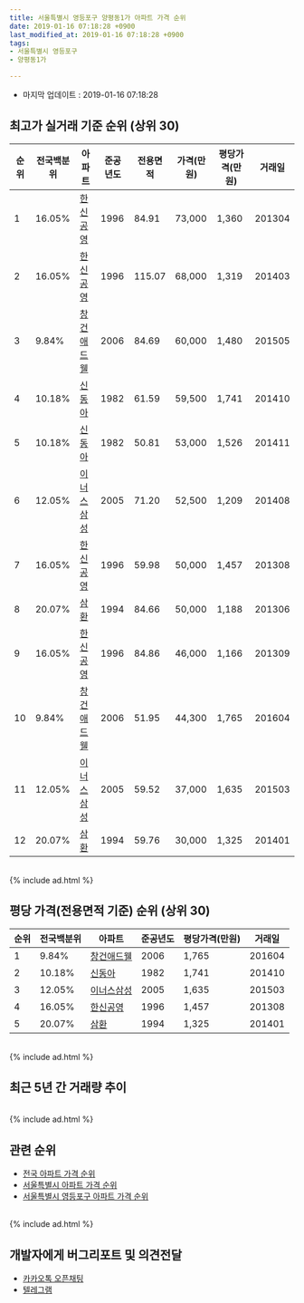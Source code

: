 ```yaml
---
title: 서울특별시 영등포구 양평동1가 아파트 가격 순위
date: 2019-01-16 07:18:28 +0900
last_modified_at: 2019-01-16 07:18:28 +0900
tags:
- 서울특별시 영등포구
- 양평동1가

---
```


* 마지막 업데이트 : 2019-01-16 07:18:28

## 최고가 실거래 기준 순위 (상위 30)


|순위|전국백분위|아파트|준공년도|전용면적|가격(만원)|평당가격(만원)|거래일|
|---|---|---|---|---|---|---|---|
|1|16.05%|[한신공영](https://search.naver.com/search.naver?query=%EC%84%9C%EC%9A%B8%ED%8A%B9%EB%B3%84%EC%8B%9C+%EC%98%81%EB%93%B1%ED%8F%AC%EA%B5%AC+%EC%96%91%ED%8F%89%EB%8F%991%EA%B0%80+%ED%95%9C%EC%8B%A0%EA%B3%B5%EC%98%81)|1996|84.91|73,000|1,360|201304|
|2|16.05%|[한신공영](https://search.naver.com/search.naver?query=%EC%84%9C%EC%9A%B8%ED%8A%B9%EB%B3%84%EC%8B%9C+%EC%98%81%EB%93%B1%ED%8F%AC%EA%B5%AC+%EC%96%91%ED%8F%89%EB%8F%991%EA%B0%80+%ED%95%9C%EC%8B%A0%EA%B3%B5%EC%98%81)|1996|115.07|68,000|1,319|201403|
|3|9.84%|[창건애드웰](https://search.naver.com/search.naver?query=%EC%84%9C%EC%9A%B8%ED%8A%B9%EB%B3%84%EC%8B%9C+%EC%98%81%EB%93%B1%ED%8F%AC%EA%B5%AC+%EC%96%91%ED%8F%89%EB%8F%991%EA%B0%80+%EC%B0%BD%EA%B1%B4%EC%95%A0%EB%93%9C%EC%9B%B0)|2006|84.69|60,000|1,480|201505|
|4|10.18%|[신동아](https://search.naver.com/search.naver?query=%EC%84%9C%EC%9A%B8%ED%8A%B9%EB%B3%84%EC%8B%9C+%EC%98%81%EB%93%B1%ED%8F%AC%EA%B5%AC+%EC%96%91%ED%8F%89%EB%8F%991%EA%B0%80+%EC%8B%A0%EB%8F%99%EC%95%84)|1982|61.59|59,500|1,741|201410|
|5|10.18%|[신동아](https://search.naver.com/search.naver?query=%EC%84%9C%EC%9A%B8%ED%8A%B9%EB%B3%84%EC%8B%9C+%EC%98%81%EB%93%B1%ED%8F%AC%EA%B5%AC+%EC%96%91%ED%8F%89%EB%8F%991%EA%B0%80+%EC%8B%A0%EB%8F%99%EC%95%84)|1982|50.81|53,000|1,526|201411|
|6|12.05%|[이너스삼성](https://search.naver.com/search.naver?query=%EC%84%9C%EC%9A%B8%ED%8A%B9%EB%B3%84%EC%8B%9C+%EC%98%81%EB%93%B1%ED%8F%AC%EA%B5%AC+%EC%96%91%ED%8F%89%EB%8F%991%EA%B0%80+%EC%9D%B4%EB%84%88%EC%8A%A4%EC%82%BC%EC%84%B1)|2005|71.20|52,500|1,209|201408|
|7|16.05%|[한신공영](https://search.naver.com/search.naver?query=%EC%84%9C%EC%9A%B8%ED%8A%B9%EB%B3%84%EC%8B%9C+%EC%98%81%EB%93%B1%ED%8F%AC%EA%B5%AC+%EC%96%91%ED%8F%89%EB%8F%991%EA%B0%80+%ED%95%9C%EC%8B%A0%EA%B3%B5%EC%98%81)|1996|59.98|50,000|1,457|201308|
|8|20.07%|[삼환](https://search.naver.com/search.naver?query=%EC%84%9C%EC%9A%B8%ED%8A%B9%EB%B3%84%EC%8B%9C+%EC%98%81%EB%93%B1%ED%8F%AC%EA%B5%AC+%EC%96%91%ED%8F%89%EB%8F%991%EA%B0%80+%EC%82%BC%ED%99%98)|1994|84.66|50,000|1,188|201306|
|9|16.05%|[한신공영](https://search.naver.com/search.naver?query=%EC%84%9C%EC%9A%B8%ED%8A%B9%EB%B3%84%EC%8B%9C+%EC%98%81%EB%93%B1%ED%8F%AC%EA%B5%AC+%EC%96%91%ED%8F%89%EB%8F%991%EA%B0%80+%ED%95%9C%EC%8B%A0%EA%B3%B5%EC%98%81)|1996|84.86|46,000|1,166|201309|
|10|9.84%|[창건애드웰](https://search.naver.com/search.naver?query=%EC%84%9C%EC%9A%B8%ED%8A%B9%EB%B3%84%EC%8B%9C+%EC%98%81%EB%93%B1%ED%8F%AC%EA%B5%AC+%EC%96%91%ED%8F%89%EB%8F%991%EA%B0%80+%EC%B0%BD%EA%B1%B4%EC%95%A0%EB%93%9C%EC%9B%B0)|2006|51.95|44,300|1,765|201604|
|11|12.05%|[이너스삼성](https://search.naver.com/search.naver?query=%EC%84%9C%EC%9A%B8%ED%8A%B9%EB%B3%84%EC%8B%9C+%EC%98%81%EB%93%B1%ED%8F%AC%EA%B5%AC+%EC%96%91%ED%8F%89%EB%8F%991%EA%B0%80+%EC%9D%B4%EB%84%88%EC%8A%A4%EC%82%BC%EC%84%B1)|2005|59.52|37,000|1,635|201503|
|12|20.07%|[삼환](https://search.naver.com/search.naver?query=%EC%84%9C%EC%9A%B8%ED%8A%B9%EB%B3%84%EC%8B%9C+%EC%98%81%EB%93%B1%ED%8F%AC%EA%B5%AC+%EC%96%91%ED%8F%89%EB%8F%991%EA%B0%80+%EC%82%BC%ED%99%98)|1994|59.76|30,000|1,325|201401|


<br>
{% include ad.html %}
<br>

## 평당 가격(전용면적 기준) 순위 (상위 30)


|순위|전국백분위|아파트|준공년도|평당가격(만원)|거래일|
|---|---|---|---|---|---|
|1|9.84%|[창건애드웰](https://search.naver.com/search.naver?query=%EC%84%9C%EC%9A%B8%ED%8A%B9%EB%B3%84%EC%8B%9C+%EC%98%81%EB%93%B1%ED%8F%AC%EA%B5%AC+%EC%96%91%ED%8F%89%EB%8F%991%EA%B0%80+%EC%B0%BD%EA%B1%B4%EC%95%A0%EB%93%9C%EC%9B%B0)|2006|1,765|201604|
|2|10.18%|[신동아](https://search.naver.com/search.naver?query=%EC%84%9C%EC%9A%B8%ED%8A%B9%EB%B3%84%EC%8B%9C+%EC%98%81%EB%93%B1%ED%8F%AC%EA%B5%AC+%EC%96%91%ED%8F%89%EB%8F%991%EA%B0%80+%EC%8B%A0%EB%8F%99%EC%95%84)|1982|1,741|201410|
|3|12.05%|[이너스삼성](https://search.naver.com/search.naver?query=%EC%84%9C%EC%9A%B8%ED%8A%B9%EB%B3%84%EC%8B%9C+%EC%98%81%EB%93%B1%ED%8F%AC%EA%B5%AC+%EC%96%91%ED%8F%89%EB%8F%991%EA%B0%80+%EC%9D%B4%EB%84%88%EC%8A%A4%EC%82%BC%EC%84%B1)|2005|1,635|201503|
|4|16.05%|[한신공영](https://search.naver.com/search.naver?query=%EC%84%9C%EC%9A%B8%ED%8A%B9%EB%B3%84%EC%8B%9C+%EC%98%81%EB%93%B1%ED%8F%AC%EA%B5%AC+%EC%96%91%ED%8F%89%EB%8F%991%EA%B0%80+%ED%95%9C%EC%8B%A0%EA%B3%B5%EC%98%81)|1996|1,457|201308|
|5|20.07%|[삼환](https://search.naver.com/search.naver?query=%EC%84%9C%EC%9A%B8%ED%8A%B9%EB%B3%84%EC%8B%9C+%EC%98%81%EB%93%B1%ED%8F%AC%EA%B5%AC+%EC%96%91%ED%8F%89%EB%8F%991%EA%B0%80+%EC%82%BC%ED%99%98)|1994|1,325|201401|


<br>
{% include ad.html %}
<br>

## 최근 5년 간 거래량 추이


<div style="width:100%;">
    <canvas id="deal_progress" height="250"></canvas>
</div>

<script>
new Chart(document.getElementById("deal_progress"), {
    type: 'line',
    data: {
        labels: ['201401','201402','201403','201404','201405','201406','201407','201408','201409','201410','201411','201412','201501','201502','201503','201504','201505','201506','201507','201508','201509','201510','201511','201512','201601','201602','201603','201604','201605','201606','201607','201608','201609','201610','201611','201612','201701','201702','201703','201704','201705','201706','201707','201708','201709','201710','201711','201712','201801','201802','201803','201804','201805','201806','201807','201808','201809','201810','201811','201812','201901'],
        datasets: [{
            label: '실거래 수',
            pointRadius: 1,
            data: [3, 8, 7, 6, 2, 5, 5, 3, 4, 4, 6, 3, 4, 7, 12, 8, 7, 4, 4, 6, 6, 8, 9, 5, 4, 5, 14, 8, 8, 15, 1, 8, 5, 5, 4, 4, 2, 5, 9, 5, 1, 5, 8, 4, 1, 4, 7, 5, 6, 13, 8, 5, 6, 5, 5, 9, 2, 2, 3, 0, 0],
            borderColor: "rgba(255, 201, 14, 1)",
            backgroundColor: "rgba(255, 201, 14, 0.5)",
            fill: true,
        }]
    },
    options: {
        responsive: true,
        title: {
            display: true,
            text: '5년간 거래량 추이'
        },
        tooltips: {
            mode: 'index',
            intersect: false,
        },
        hover: {
            mode: 'nearest',
            intersect: true
        },
        scales: {
            xAxes: [{
                display: true,
                scaleLabel: {
                    display: true,
                    labelString: '년/월'
                }
            }],
            yAxes: [{
                display: true,
                ticks: {
                    suggestedMin: 0,
                },
                scaleLabel: {
                    display: true,
                    labelString: '실거래 수'
                }
            }]
        }
    }
});

</script>


<br>
{% include ad.html %}
<br>

## 관련 순위

- [전국 아파트 가격 순위](https://inasie.github.io/apt-ranking/전국)
- [서울특별시 아파트 가격 순위](https://inasie.github.io/apt-ranking/서울특별시)
- [서울특별시 영등포구 아파트 가격 순위](https://inasie.github.io/apt-ranking/서울특별시-영등포구)


<br>
{% include ad.html %}
<br>

## 개발자에게 버그리포트 및 의견전달

- [카카오톡 오픈채팅](https://open.kakao.com/o/gLJUAP4)
- [텔레그램](https://t.me/inasie)

